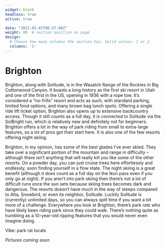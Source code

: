 ```yaml
---
widget: blank
headless: true
active: true

date: "2022-03-01T06:57:00Z"
weight: 80  # section position on page
design:
  # Choose how many columns the section has. Valid values: 1 or 2.
  columns: '1'
---
```


# Brighton
Brighton, along with Solitude, is in the Wasatch Range of the Rockies in Big Cottonwood Canyon. It boasts a long history as the first ski resort in Utah and one of the first in the US, opening in 1936 with a rope tow. It’s considered a “no-frills” resort and acts as such, with standard parking, limited food options, and many brown bag lunch spots. Offering a single ride lift ticket option, Brighton also opens up to extensive backcountry access. Though it still counts as a full day, it is connected to Solitude via the SolBright run, which is relatively new and definitely not for beginners. Brighton offers a lot in the way of park riding from small to extra-large features, so a lot of pros got their start here. It is also one of the few resorts offering night skiing.

Brighton, in my opinion, has some of the best glades I’ve ever skied. They take over a significant portion of the mountain and range in difficulty – although there isn’t anything that will really kill you like some of the other resorts. On a powder day, you can just cruise trees here effortlessly and endlessly, soon finding yourself in a flow state. The night skiing is a great benefit (although it does count as a full day on the Ikon pass even if you only go at night). If you aren’t into park skiing then there’s not a lot of difficult runs once the sun sets because skiing trees becomes dark and dangerous. The resorts doesn’t have much in the way of steeps compared to Alta, Snowbird, or even its neighbor, Solitude. Luckily Solitude is (currently) unlimited days, so you can always split time if you want a bit more of a challenge. Everywhere you look at Brighton, there’s park rats who have likely been riding park since they could walk. There’s nothing quite as humbling as a 10-year-old ripping features that you would never even imagine doing. 

Vibe: park rat locals


*Pictures coming soon*